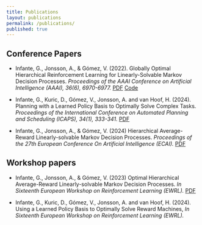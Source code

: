 ```yaml
---
title: Publications
layout: publications
permalink: /publications/
published: true
---
```


## Conference Papers

* Infante, G., Jonsson, A., & Gómez, V. (2022). Globally Optimal Hierarchical Reinforcement Learning for Linearly-Solvable Markov Decision Processes. *Proceedings of the AAAI Conference on Artificial Intelligence (AAAI), 36(6), 6970-6977.* [PDF](https://doi.org/10.1609/aaai.v36i6.20655) [Code](https://github.com/guillermoim/HRL_LMDP)

* Infante, G., Kuric, D., Gómez, V., Jonsson, A. and van Hoof, H. (2024). Planning with a Learned Policy Basis to Optimally Solve Complex Tasks. *Proceedings of the International Conference on Automated Planning and Scheduling (ICAPS), 34(1), 333-341.* [PDF](https://arxiv.org/pdf/2403.15301)

* Infante, G., Jonsson, A., & Gómez, V. (2024) Hierarchical Average-Reward Linearly-solvable Markov Decision Processes. *Proceedings of the 27th European Conference On Artificial Intelligence (ECAI).*  [PDF](https://ebooks.iospress.nl/volumearticle/69726)


## Workshop papers

* Infante, G., Jonsson, A., & Gómez, V. (2023) Optimal Hierarchical Average-Reward Linearly-solvable Markov Decision Processes. *In Sixteenth European Workshop on Reinforcement Learning (EWRL).* [PDF](https://drive.google.com/file/d/1-VDzH8iAUr4DUSiwBIbuj-Rblp7X6pzx/view)

* Infante, G., Kuric, D., Gómez, V., Jonsson, A. and van Hoof, H. (2024). Using a Learned Policy Basis to Optimally Solve Reward Machines, *In Sixteenth European Workshop on Reinforcement Learning (EWRL).*
